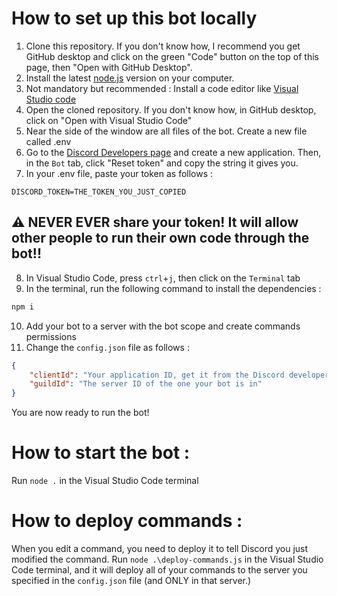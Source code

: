 # How to set up this bot locally

1. Clone this repository. If you don't know how, I recommend you get GitHub desktop and click on the green "Code" button on the top of this page, then "Open with GitHub Desktop".
2. Install the latest [node.js](https://nodejs.org) version on your computer.
3. Not mandatory but recommended : Install a code editor like [Visual Studio code](https://code.visualstudio.com/download)
4. Open the cloned repository. If you don't know how, in GitHub desktop, click on "Open with Visual Studio Code"
5. Near the side of the window are all files of the bot. Create a new file called .env
6. Go to the [Discord Developers page](https://discord.com/developers/applications) and create a new application. Then, in the `Bot` tab, click "Reset token" and copy the string it gives you.
7. In your .env file, paste your token as follows :

```env
DISCORD_TOKEN=THE_TOKEN_YOU_JUST_COPIED
```
## ⚠️ NEVER EVER share your token! It will allow other people to run their own code through the bot!!

8. In Visual Studio Code, press `ctrl`+`j`, then click on the `Terminal` tab
9. In the terminal, run the following command to install the dependencies :

```ps1
npm i
```
10. Add your bot to a server with the bot scope and create commands permissions
11. Change the `config.json` file as follows :
```json
{
	"clientId": "Your application ID, get it from the Discord developers page",
	"guildId": "The server ID of the one your bot is in"
}
```

You are now ready to run the bot!

# How to start the bot :

Run `node .` in the Visual Studio Code terminal

# How to deploy commands :

When you edit a command, you need to deploy it to tell Discord you just modified the command.
Run `node .\deploy-commands.js` in the Visual Studio Code terminal, and it will deploy all of your commands to the server you specified in the `config.json` file (and ONLY in that server.)